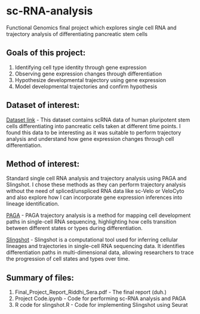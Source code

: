 # sc-RNA-analysis
 Functional Genomics final project which explores single cell RNA and trajectory analysis of differentiating pancreatic stem cells 

## Goals of this project:
1. Identifying cell type identity through gene expression
2. Observing gene expression changes through differentiation
3. Hypothesize developmental trajectory using gene expression
4. Model developmental trajectories and confirm hypothesis
   
## Dataset of interest:
[Dataset link](https://singlecell.broadinstitute.org/single_cell/study/SCP1526/functional-metabolic-and-transcriptional-maturation-of-human-pancreatic-islets-derived-from-stem-cells?cluster=Beta%20cells&spatialGroups=--&annotation=Cell%20type--group--cluster&subsample=all#study-summary) - This dataset contains scRNA data of human pluripotent stem cells differentiating into pancreatic cells taken at different time points. I found this data to be interesting as it was suitable to perform trajectory analysis and understand how gene expression changes through cell differentiation.

## Method of interest:
Standard single cell RNA analysis and trajectory analysis using PAGA and Slingshot. I chose these methods as they can perform trajectory analysis without the need of spliced/unspliced RNA data like sc-Velo or VeloCyto and also explore how I can incorporate gene expression inferences into lineage identification.

[PAGA](https://github.com/theislab/paga) - PAGA trajectory analysis is a method for mapping cell development paths in single-cell RNA sequencing, highlighting how cells transition between different states or types during differentiation.

[Slingshot](https://bioconductor.org/packages/devel/bioc/vignettes/slingshot/inst/doc/vignette.html) - Slingshot is a computational tool used for inferring cellular lineages and trajectories in single-cell RNA sequencing data. It identifies differentiation paths in multi-dimensional data, allowing researchers to trace the progression of cell states and types over time.

## Summary of files:
1. Final_Project_Report_Riddhi_Sera.pdf - The final report (duh.)
2. Project Code.ipynb - Code for performing sc-RNA analysis and PAGA
3. R code for slingshot.R - Code for implementing Slingshot using Seurat

